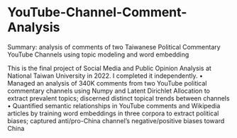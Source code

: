 # YouTube-Channel-Comment-Analysis
Summary: analysis of comments of two Taiwanese Political Commentary YouTube Channels using topic modeling and word embedding

This is the final project of Social Media and Public Opinion Analysis at National Taiwan University in 2022. I completed it independently.
•	Managed an analysis of 340K comments from two YouTube political commentary channels using Numpy and Latent Dirichlet Allocation to extract prevalent topics; discerned distinct topical trends between channels
•	Quantified semantic relationships in YouTube comments and Wikipedia articles by training word embeddings in three corpora to extract political biases; captured anti/pro-China channel’s negative/positive biases toward China


